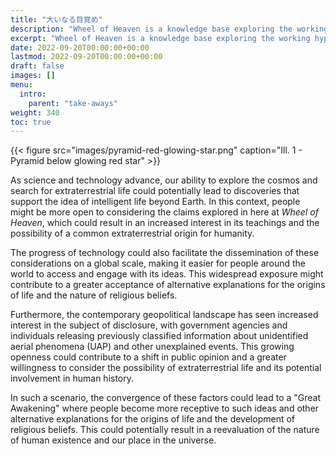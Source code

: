 ```yaml
---
title: "大いなる目覚め"
description: "Wheel of Heaven is a knowledge base exploring the working hypothesis that life on Earth was intelligently designed by an extraterrestrial civilization, the so-called Elohim."
excerpt: "Wheel of Heaven is a knowledge base exploring the working hypothesis that life on Earth was intelligently designed by an extraterrestrial civilization, the so-called Elohim."
date: 2022-09-20T00:00:00+00:00
lastmod: 2022-09-20T00:00:00+00:00
draft: false
images: []
menu:
  intro:
    parent: "take-aways"
weight: 340
toc: true
---
```


{{< figure src="images/pyramid-red-glowing-star.png" caption="Ill. 1 - Pyramid below glowing red star" >}}

As science and technology advance, our ability to explore the cosmos and search for extraterrestrial life could potentially lead to discoveries that support the idea of intelligent life beyond Earth. In this context, people might be more open to considering the claims explored in here at _Wheel of Heaven_, which could result in an increased interest in its teachings and the possibility of a common extraterrestrial origin for humanity.

The progress of technology could also facilitate the dissemination of these considerations on a global scale, making it easier for people around the world to access and engage with its ideas. This widespread exposure might contribute to a greater acceptance of alternative explanations for the origins of life and the nature of religious beliefs.

Furthermore, the contemporary geopolitical landscape has seen increased interest in the subject of disclosure, with government agencies and individuals releasing previously classified information about unidentified aerial phenomena (UAP) and other unexplained events. This growing openness could contribute to a shift in public opinion and a greater willingness to consider the possibility of extraterrestrial life and its potential involvement in human history.

In such a scenario, the convergence of these factors could lead to a "Great Awakening" where people become more receptive to such ideas and other alternative explanations for the origins of life and the development of religious beliefs. This could potentially result in a reevaluation of the nature of human existence and our place in the universe.
